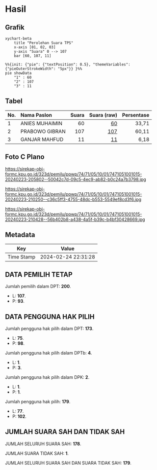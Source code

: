 # Hasil

## Grafik

```mermaid
xychart-beta
    title "Perolehan Suara TPS"
    x-axis [01, 02, 03]
    y-axis "Suara" 0 --> 107
    bar [60, 107, 11]
```

```mermaid
%%{init: {"pie": {"textPosition": 0.5}, "themeVariables": {"pieOuterStrokeWidth": "5px"}} }%%
pie showData
    "1" : 60
    "2" : 107
    "3" : 11
```

## Tabel

| No. | Nama Paslon    | Suara | Suara (raw) | Persentase |
|:--- |:-------------- | -----:| -----------:| ----------:|
| 1   | ANIES MUHAIMIN | 60    | [60][p-1]   | 33,71      |
| 2   | PRABOWO GIBRAN | 107   | [107][p-2]  | 60,11      |
| 3   | GANJAR MAHFUD  | 11    | [11][p-3]   | 6,18       |


[p-1]: https://github.com/gigit-pemilu/pemilu-2024-74-sulawesi-tenggara/blob/main/pilpres/hitung-suara/sub/74-sulawesi-tenggara/sub/71-kota-kendari/sub/05-kendari-barat/sub/1001-kemaraya/sub/015-tps/sub/paslon-1.txt
[p-2]: https://github.com/gigit-pemilu/pemilu-2024-74-sulawesi-tenggara/blob/main/pilpres/hitung-suara/sub/74-sulawesi-tenggara/sub/71-kota-kendari/sub/05-kendari-barat/sub/1001-kemaraya/sub/015-tps/sub/paslon-2.txt
[p-3]: https://github.com/gigit-pemilu/pemilu-2024-74-sulawesi-tenggara/blob/main/pilpres/hitung-suara/sub/74-sulawesi-tenggara/sub/71-kota-kendari/sub/05-kendari-barat/sub/1001-kemaraya/sub/015-tps/sub/paslon-3.txt

## Foto C Plano

https://sirekap-obj-formc.kpu.go.id/323d/pemilu/ppwp/74/71/05/10/01/7471051001015-20240223-205802--50042c7d-09c5-4ec9-ab82-b0c24a7b3798.jpg

https://sirekap-obj-formc.kpu.go.id/323d/pemilu/ppwp/74/71/05/10/01/7471051001015-20240223-210250--c36c5ff3-4755-48dc-b553-5549ef8cd3f6.jpg

https://sirekap-obj-formc.kpu.go.id/323d/pemilu/ppwp/74/71/05/10/01/7471051001015-20240223-210428--56b402b8-a438-4a5f-b39c-b4bf30428669.jpg


## Metadata

| Key        | Value               |
| ---------- | ------------------- |
| Time Stamp | 2024-02-24 22:31:28 |


## DATA PEMILIH TETAP

Jumlah pemilih dalam DPT: **200**.
 * L: **107**.
 * P: **93**.

## DATA PENGGUNA HAK PILIH

Jumlah pengguna hak pilih dalam DPT: **173**.
 * L: **75**.
 * P: **98**.

Jumlah pengguna hak pilih dalam DPTb: **4**.
 * L: **1**.
 * P: **3**.

Jumlah pengguna hak pilih dalam DPK: **2**.
 * L: **1**.
 * P: **1**.

Jumlah pengguna hak pilih: **179**.
 * L: **77**.
 * P: **102**.

## JUMLAH SUARA SAH DAN TIDAK SAH

JUMLAH SELURUH SUARA SAH: **178**.

JUMLAH SUARA TIDAK SAH: **1**.

JUMLAH SELURUH SUARA SAH DAN SUARA TIDAK SAH: **179**.


